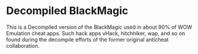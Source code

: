 # Decompiled BlackMagic
 This is a Decompiled version of the BlackMagic used in about 90% of WOW Emulation cheat apps.
 Such hack apps vHack, hitchhiker, wap, and so on found during the decompile efforts of the former original anticheat collaboration.
